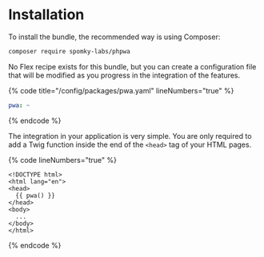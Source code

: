 # Installation

To install the bundle, the recommended way is using Composer:

```sh
composer require spomky-labs/phpwa
```

No Flex recipe exists for this bundle, but you can create a configuration file that will be modified as you progress in the integration of the features.

{% code title="/config/packages/pwa.yaml" lineNumbers="true" %}
```yaml
pwa: ~
```
{% endcode %}

The integration in your application is very simple. You are only required to add a Twig function inside the end of the `<head>` tag of your HTML pages.

{% code lineNumbers="true" %}
```twig
<!DOCTYPE html>
<html lang="en">
<head>
  {{ pwa() }}
</head>
<body>
  ...
</body>
</html>
```
{% endcode %}

